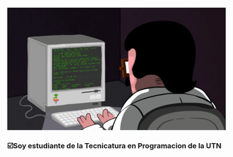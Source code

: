 ![](https://github.com/Albongle/Albongle/blob/master/Programacion.gif)
### :ballot_box_with_check:Soy estudiante de la Tecnicatura en Programacion de la UTN 

<!--
**Albongle/Albongle** is a ✨ _special_ ✨ repository because its `README.md` (this file) appears on your GitHub profile.

Here are some ideas to get you started:

- 🔭 I’m currently working on ...
- 🌱 I’m currently learning ...
- 👯 I’m looking to collaborate on ...
- 🤔 I’m looking for help with ...
- 💬 Ask me about ...
- 📫 How to reach me: ...
- 😄 Pronouns: ...
- ⚡ Fun fact: ...
-->
